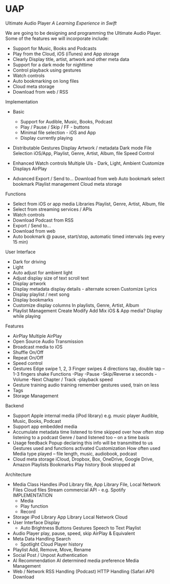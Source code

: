 # UAP
Ultimate Audio Player
_A Learning Experience in Swift_

We are going to be designing and programming the Ultimate Audio Player. Some of the features we will incorporate include:
- Support for Music, Books and Podcasts
- Play from the Cloud, iOS (iTunes) and App storage
- Clearly Display title, artist, artwork and other meta data
- Support for a dark mode for nighttime
- Control playback using gestures
- Watch controls
- Auto bookmarking on long files
- Cloud meta storage
- Download from web / RSS


Implementation
- Basic
  + Support for Audible, Music, Books, Podcast
  + Play / Pause / Skip / FF - buttons
  + Minimal file selection - iOS and App
  + Display currently playing

- Distributable
	Gestures
	Display Artwork / metadata
		Dark mode
	File Selection
		iOS/App, Playlist, Genre, Artist, Album, file
	Speed Control

- Enhanced
	Watch controls
	Multiple UIs - Dark, Light, Ambient
	Customize Displays
	AirPlay

- Advanced
	Export / Send to...
	Download from web
	Auto bookmark
		select bookmark
	Playlist management
	Cloud meta storage


Functions
- Select from iOS or app media Libraries
	Playlist, Genre, Artist, Album, file
- Select from streaming services / APIs
- Watch controls
- Download Podcast from RSS
- Export / Send to...
- Download from web
- Auto bookmark
	@ pause, start/stop, automatic timed intervals (eg every 15 min)


User Interface
- Dark for driving
- Light
- Auto adjust for ambient light
- Adjust display size of text
	scroll text
- Display artwork
- Display metadata
	display details - alternate screen
	Customize
	Lyrics
- Display playlist / next song
- Display bookmarks
- Customize display columns
	In playlists, Genre, Artist, Album
- Playlist Management
	Create
	Modify
	Add
	Mix iOS & App media?
	Display while playing


Features
- AirPlay
	Multiple AirPlay
- Open Source Audio Transmission
- Broadcast media to iOS
- Shuffle On/Off
- Repeat On/Off
- Speed control
- Gestures
	Edge swipe
	1, 2, 3 Finger swipes 4 directions
	tap, double tap – 1-3 fingers
	shake
	Functions
	-Play
	-Pause
	-Skip/Reverse x seconds
	-Volume
	-Next Chapter / Track
	-playback speed
- Gesture training
	audio training
	remember gestures used, train on less
- Tags
- Storage Management
	


Backend
- Support Apple internal media (iPod library)
	e.g. music player
	Audible, Music, Books, Podcast
- Support app embedded media
- Accumulate metadata
	time listened to
	time skipped over
	how often stop listening to a podcast
	Genre / band listened too – on a time basis
- Usage feedback
	Popup declaring this info will be transmitted to us
	Gestures used and functions activated
	Customization
	How often used
	Media type played – file length, music, audiobook, podcast
- Cloud meta storage
	iCloud, Dropbox, Box, OneDrive, Google Drive, Amazon
	Playlists
	Bookmarks
	Play history
	Book stopped at


Architecture
- Media Class
	Handles iPod Library file, App Library File,
	Local Network Files
	Cloud files
	Stream commercial API - e.g. Spotify
	IMPLEMENTATION
	- Media
	- Play function
	- Record
- Storage
	iPod Library
	App Library
	Local Network
	Cloud
- User Interface
	Display
	- Auto Brightness
	Buttons
	Gestures
	Speech to Text
	Playlist
- Audio Player
	play, pause, speed, skip
	AirPlay & Equivalent
- Meta Data Handling
	Search
	- Spotlight
	Cloud
	Player history
- Playlist
	Add, Remove, Move, Rename
- Social
	Post / Unpost
	Authentication
- AI
	Recommendation
	AI determined media preference
	Media Management
- Web / Network
	RSS Handling (Podcast)
	HTTP Handling (Safari API)
	Download
